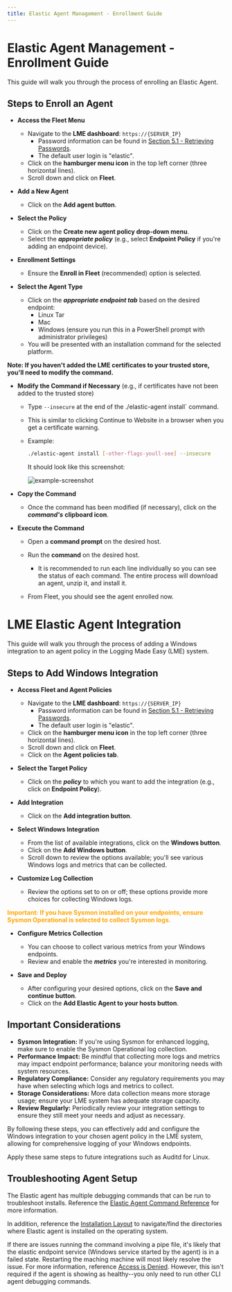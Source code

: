 ```yaml
---
title: Elastic Agent Management - Enrollment Guide
---
```

# Elastic Agent Management - Enrollment Guide

This guide will walk you through the process of enrolling an Elastic Agent.

## Steps to Enroll an Agent

- **Access the Fleet Menu**
  
   - Navigate to the **LME dashboard**: `https://{SERVER_IP}`
      - Password information can be found in [Section 5.1 - Retrieving Passwords](/README.md#retrieving-passwords).
      - The default user login is "elastic".
    - Click on the **hamburger menu icon** in the top left corner (three horizontal lines).
    - Scroll down and click on **Fleet**.

- **Add a New Agent**
  
   - Click on the **Add agent button**.

- **Select the Policy**
  
   - Click on the **Create new agent policy drop-down menu**.
   - Select the  ***appropriate policy*** (e.g., select **Endpoint Policy** if you're adding an endpoint device).

- **Enrollment Settings**
  
   - Ensure the **Enroll in Fleet** (recommended) option is selected.

- **Select the Agent Type**
  
   - Click on the ***appropriate endpoint tab*** based on the desired endpoint:
     - Linux Tar
     - Mac
     - Windows (ensure you run this in a PowerShell prompt with administrator privileges)
   - You will be presented with an installation command for the selected platform.

**Note: If you haven't added the LME certificates to your trusted store, you'll need to modify the command.**

- **Modify the Command if Necessary** (e.g., if certificates have not been added to the trusted store)
  
   - Type `--insecure` at the end of the ./elastic-agent install` command.
   - This is similar to clicking Continue to Website in a browser when you get a certificate warning.
   - Example:
     
     ```bash
     ./elastic-agent install [-other-flags-youll-see] --insecure
     ```
     
     It should look like this screenshot:

     ![example-screenshot](/docs/imgs/insecure-powershell.png)

- **Copy the Command**
  
   - Once the command has been modified (if necessary), click on the ***command's*** **clipboard icon**.

- **Execute the Command**
  
   - Open a **command prompt** on the desired host.
   - Run the **command** on the desired host.
      - It is recommended to run each line individually so you can see the status of each command. The entire process will download an agent, unzip it, and install it.

   - From Fleet, you should see the agent enrolled now.

# LME Elastic Agent Integration

This guide will walk you through the process of adding a Windows integration to an agent policy in the Logging Made Easy (LME) system.

## Steps to Add Windows Integration

- **Access Fleet and Agent Policies**
  
   - Navigate to the **LME dashboard**: `https://{SERVER_IP}`
      - Password information can be found in [Section 5.1 - Retrieving Passwords](/README.md#retrieving-passwords).
      - The default user login is "elastic".
   - Click on the **hamburger menu icon** in the top left corner (three horizontal lines).
   - Scroll down and click on **Fleet**.
   - Click on the **Agent policies tab**.

- **Select the Target Policy**
  
   - Click on the ***policy*** to which you want to add the integration (e.g., click on **Endpoint Policy**).

- **Add Integration**
  
   - Click on the **Add integration button**.

- **Select Windows Integration**
  
   - From the list of available integrations, click on the **Windows button**.
   - Click on the **Add Windows button**.
   - Scroll down to review the options available; you'll see various Windows logs and metrics that can be collected.

- **Customize Log Collection**
  
   - Review the options set to on or off; these options provide more choices for collecting Windows logs.

<span style="color:orange">**Important: If you have Sysmon installed on your endpoints, ensure **Sysmon Operational** is selected to collect Sysmon logs.**</span>

- **Configure Metrics Collection**
  
   - You can choose to collect various metrics from your Windows endpoints.
   - Review and enable the ***metrics*** you're interested in monitoring.

- **Save and Deploy**
  
   - After configuring your desired options, click on the **Save and continue button**.
   - Click on the **Add Elastic Agent to your hosts button**.

## Important Considerations

- **Sysmon Integration:** If you're using Sysmon for enhanced logging, make sure to enable the Sysmon Operational log collection.
- **Performance Impact:** Be mindful that collecting more logs and metrics may impact endpoint performance; balance your monitoring needs with system resources.
- **Regulatory Compliance:** Consider any regulatory requirements you may have when selecting which logs and metrics to collect.
- **Storage Considerations:** More data collection means more storage usage; ensure your LME system has adequate storage capacity.
- **Review Regularly:** Periodically review your integration settings to ensure they still meet your needs and adjust as necessary.

By following these steps, you can effectively add and configure the Windows integration to your chosen agent policy in the LME system, allowing for comprehensive logging of your Windows endpoints.

Apply these same steps to future integrations such as Auditd for Linux.

## Troubleshooting Agent Setup
The Elastic agent has multiple debugging commands that can be run to troubleshoot installs. Reference the [Elastic Agent Command Reference](https://www.elastic.co/guide/en/fleet/current/elastic-agent-cmd-options.html) for more information. 

In addition, reference the [Installation Layout](https://www.elastic.co/guide/en/fleet/current/installation-layout.html) to navigate/find the directories where Elastic agent is installed on the operating system.

If there are issues running the command involving a pipe file, it's likely that the elastic endpoint service (Windows service started by the agent) is in a failed state. Restarting the maching machine will most likely resolve the issue. For more information, reference [Access is Denied](https://discuss.elastic.co/t/windows-pipe-elastic-agent-system-access-is-denied/316344). However, this isn't required if the agent is showing as healthy--you only need to run other CLI agent debugging commands.
